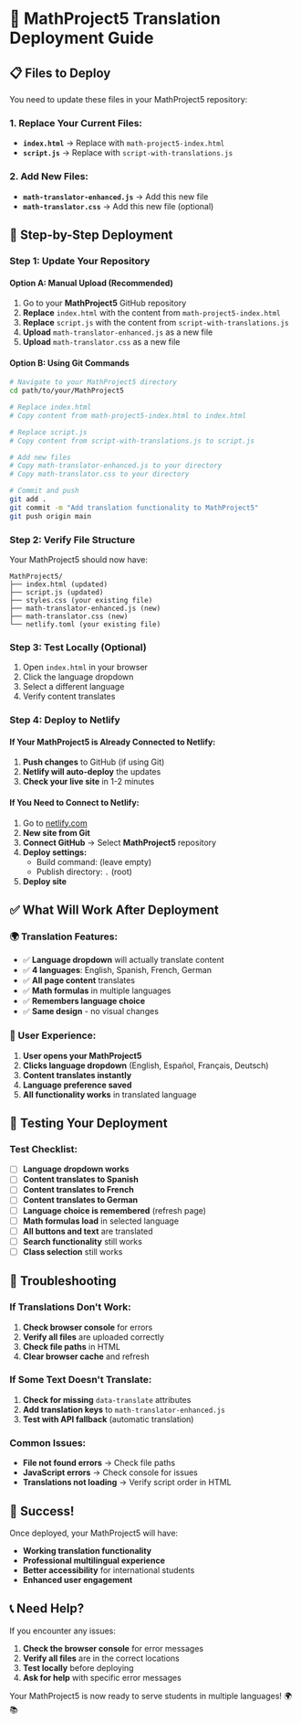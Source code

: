 # 🚀 MathProject5 Translation Deployment Guide

## 📋 **Files to Deploy**

You need to update these files in your MathProject5 repository:

### **1. Replace Your Current Files:**
- **`index.html`** → Replace with `math-project5-index.html`
- **`script.js`** → Replace with `script-with-translations.js`

### **2. Add New Files:**
- **`math-translator-enhanced.js`** → Add this new file
- **`math-translator.css`** → Add this new file (optional)

## 🔧 **Step-by-Step Deployment**

### **Step 1: Update Your Repository**

#### **Option A: Manual Upload (Recommended)**
1. Go to your **MathProject5** GitHub repository
2. **Replace** `index.html` with the content from `math-project5-index.html`
3. **Replace** `script.js` with the content from `script-with-translations.js`
4. **Upload** `math-translator-enhanced.js` as a new file
5. **Upload** `math-translator.css` as a new file

#### **Option B: Using Git Commands**
```bash
# Navigate to your MathProject5 directory
cd path/to/your/MathProject5

# Replace index.html
# Copy content from math-project5-index.html to index.html

# Replace script.js  
# Copy content from script-with-translations.js to script.js

# Add new files
# Copy math-translator-enhanced.js to your directory
# Copy math-translator.css to your directory

# Commit and push
git add .
git commit -m "Add translation functionality to MathProject5"
git push origin main
```

### **Step 2: Verify File Structure**
Your MathProject5 should now have:
```
MathProject5/
├── index.html (updated)
├── script.js (updated)
├── styles.css (your existing file)
├── math-translator-enhanced.js (new)
├── math-translator.css (new)
└── netlify.toml (your existing file)
```

### **Step 3: Test Locally (Optional)**
1. Open `index.html` in your browser
2. Click the language dropdown
3. Select a different language
4. Verify content translates

### **Step 4: Deploy to Netlify**

#### **If Your MathProject5 is Already Connected to Netlify:**
1. **Push changes** to GitHub (if using Git)
2. **Netlify will auto-deploy** the updates
3. **Check your live site** in 1-2 minutes

#### **If You Need to Connect to Netlify:**
1. Go to [netlify.com](https://netlify.com)
2. **New site from Git**
3. **Connect GitHub** → Select **MathProject5** repository
4. **Deploy settings:**
   - Build command: (leave empty)
   - Publish directory: `.` (root)
5. **Deploy site**

## ✅ **What Will Work After Deployment**

### **🌍 Translation Features:**
- ✅ **Language dropdown** will actually translate content
- ✅ **4 languages**: English, Spanish, French, German
- ✅ **All page content** translates
- ✅ **Math formulas** in multiple languages
- ✅ **Remembers language choice**
- ✅ **Same design** - no visual changes

### **🎯 User Experience:**
1. **User opens your MathProject5**
2. **Clicks language dropdown** (English, Español, Français, Deutsch)
3. **Content translates instantly**
4. **Language preference saved**
5. **All functionality works** in translated language

## 🧪 **Testing Your Deployment**

### **Test Checklist:**
- [ ] **Language dropdown works**
- [ ] **Content translates to Spanish**
- [ ] **Content translates to French**
- [ ] **Content translates to German**
- [ ] **Language choice is remembered** (refresh page)
- [ ] **Math formulas load** in selected language
- [ ] **All buttons and text** are translated
- [ ] **Search functionality** still works
- [ ] **Class selection** still works

## 🔧 **Troubleshooting**

### **If Translations Don't Work:**
1. **Check browser console** for errors
2. **Verify all files** are uploaded correctly
3. **Check file paths** in HTML
4. **Clear browser cache** and refresh

### **If Some Text Doesn't Translate:**
1. **Check for missing** `data-translate` attributes
2. **Add translation keys** to `math-translator-enhanced.js`
3. **Test with API fallback** (automatic translation)

### **Common Issues:**
- **File not found errors** → Check file paths
- **JavaScript errors** → Check console for issues
- **Translations not loading** → Verify script order in HTML

## 🎉 **Success!**

Once deployed, your MathProject5 will have:
- **Working translation functionality**
- **Professional multilingual experience**
- **Better accessibility** for international students
- **Enhanced user engagement**

## 📞 **Need Help?**

If you encounter any issues:
1. **Check the browser console** for error messages
2. **Verify all files** are in the correct locations
3. **Test locally** before deploying
4. **Ask for help** with specific error messages

Your MathProject5 is now ready to serve students in multiple languages! 🌍📚
